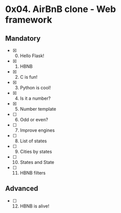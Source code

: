 # 0x04. AirBnB clone - Web framework
## Mandatory
- [x] 0. Hello Flask!
- [x] 1. HBNB
- [x] 2. C is fun!
- [x] 3. Python is cool!
- [x] 4. Is it a number?
- [x] 5. Number template
- [ ] 6. Odd or even?
- [ ] 7. Improve engines
- [ ] 8. List of states
- [ ] 9. Cities by states
- [ ] 10. States and State
- [ ] 11. HBNB filters
## Advanced
- [ ] 12. HBNB is alive!
